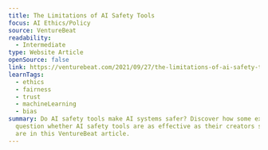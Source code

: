 ```yaml
---
title: The Limitations of AI Safety Tools
focus: AI Ethics/Policy
source: VentureBeat
readability:
  - Intermediate
type: Website Article
openSource: false
link: https://venturebeat.com/2021/09/27/the-limitations-of-ai-safety-tools/
learnTags:
  - ethics
  - fairness
  - trust
  - machineLearning
  - bias
summary: Do AI safety tools make AI systems safer? Discover how some experts
  question whether AI safety tools are as effective as their creators say they
  are in this VentureBeat article.
---
```

